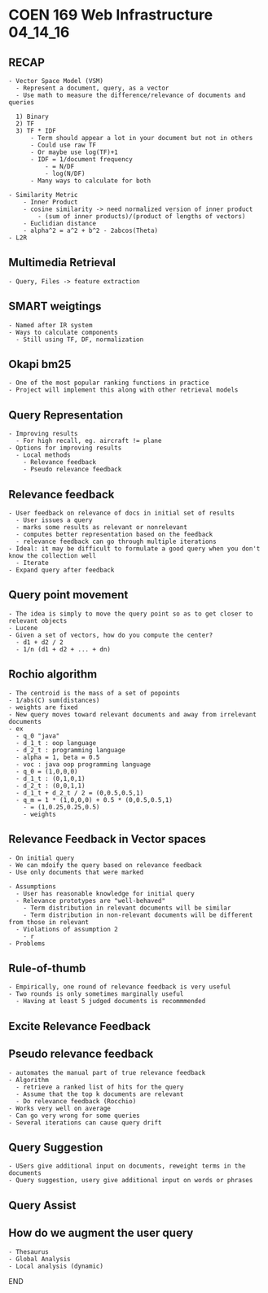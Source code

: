 # COEN 169 Web Infrastructure 04_14_16

## RECAP

    - Vector Space Model (VSM)
      - Represent a document, query, as a vector
      - Use math to measure the difference/relevance of documents and queries

      1) Binary
      2) TF
      3) TF * IDF
          - Term should appear a lot in your document but not in others
          - Could use raw TF
          - Or maybe use log(TF)+1
          - IDF = 1/document frequency
              - = N/DF
              - log(N/DF)
          - Many ways to calculate for both

    - Similarity Metric
        - Inner Product
        - cosine similarity -> need normalized version of inner product
            - (sum of inner products)/(product of lengths of vectors)
        - Euclidian distance
        - alpha^2 = a^2 + b^2 - 2abcos(Theta)
    - L2R

## Multimedia Retrieval

    - Query, Files -> feature extraction

## SMART weigtings

    - Named after IR system
    - Ways to calculate components
      - Still using TF, DF, normalization

## Okapi bm25

    - One of the most popular ranking functions in practice
    - Project will implement this along with other retrieval models

## Query Representation

    - Improving results
      - For high recall, eg. aircraft != plane
    - Options for improving results
      - Local methods
        - Relevance feedback
        - Pseudo relevance feedback

## Relevance feedback

    - User feedback on relevance of docs in initial set of results
      - User issues a query
      - marks some results as relevant or nonrelevant
      - computes better representation based on the feedback
      - relevance feedback can go through multiple iterations
    - Ideal: it may be difficult to formulate a good query when you don't know the collection well
      - Iterate
    - Expand query after feedback

## Query point movement

    - The idea is simply to move the query point so as to get closer to relevant objects
    - Lucene
    - Given a set of vectors, how do you compute the center?
      - d1 + d2 / 2
      - 1/n (d1 + d2 + ... + dn)

## Rochio algorithm

    - The centroid is the mass of a set of popoints
    - 1/abs(C) sum(distances)
    - weights are fixed
    - New query moves toward relevant documents and away from irrelevant documents
    - ex
      - q_0 "java"
      - d_1_t : oop language
      - d_2_t : programming language
      - alpha = 1, beta = 0.5
      - voc : java oop programming language
      - q_0 = (1,0,0,0)
      - d_1_t : (0,1,0,1)
      - d_2_t : (0,0,1,1)
      - d_1_t + d_2_t / 2 = (0,0.5,0.5,1)
      - q_m = 1 * (1,0,0,0) + 0.5 * (0,0.5,0.5,1)
        - = (1,0.25,0.25,0.5)
        - weights

## Relevance Feedback in Vector spaces

    - On initial query
    - We can mdoify the query based on relevance feedback
    - Use only documents that were marked

    - Assumptions
      - User has reasonable knowledge for initial query
      - Relevance prototypes are "well-behaved"
        - Term distribution in relevant documents will be similar
        - Term distribution in non-relevant documents will be different from those in relevant
      - Violations of assumption 2
        - r
    - Problems

## Rule-of-thumb

    - Empirically, one round of relevance feedback is very useful
    - Two rounds is only sometimes marginally useful
      - Having at least 5 judged documents is recommmended

## Excite Relevance Feedback

## Pseudo relevance feedback

    - automates the manual part of true relevance feedback
    - Algorithm
      - retrieve a ranked list of hits for the query
      - Assume that the top k documents are relevant
      - Do relevance feedback (Rocchio)
    - Works very well on average
    - Can go very wrong for some queries
    - Several iterations can cause query drift

## Query Suggestion

    - USers give additional input on documents, reweight terms in the documents
    - Query suggestion, usery give additional input on words or phrases

## Query Assist

## How do we augment the user query

    - Thesaurus
    - Global Analysis
    - Local analysis (dynamic)

END
